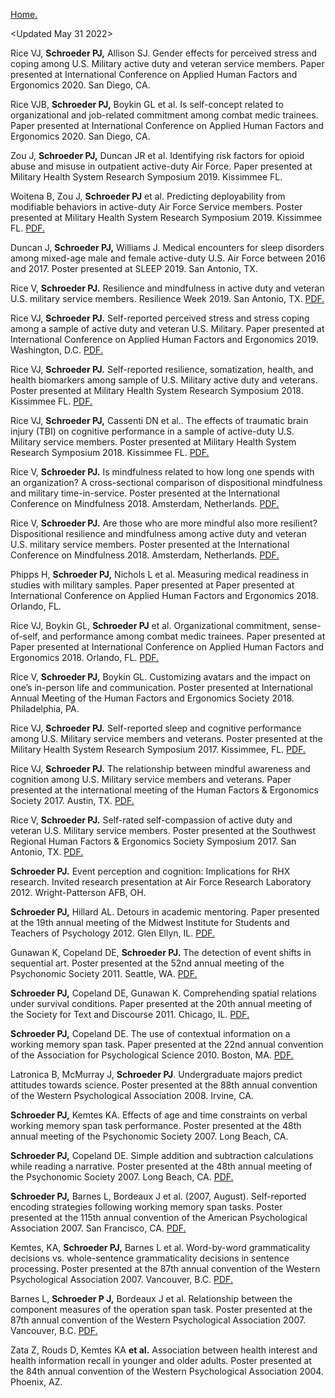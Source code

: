 <a href="https://pjschroeder.github.io/" target="_blank">Home.</a>

<Updated May 31 2022>

Rice VJ, **Schroeder PJ,** Allison SJ. Gender effects for perceived stress and coping among U.S. Military active duty and veteran service members. Paper presented at International Conference on Applied Human Factors and Ergonomics 2020. San Diego, CA. 

Rice VJB, **Schroeder PJ,** Boykin GL et al. Is self-concept related to organizational and job-related commitment among combat medic trainees. Paper presented at International Conference on Applied Human Factors and Ergonomics 2020. San Diego, CA. 

Zou J, **Schroeder PJ,** Duncan JR et al. Identifying risk factors for opioid abuse and misuse in outpatient active-duty Air Force. Paper presented at Military Health System Research Symposium 2019. Kissimmee FL. 

Woitena B, Zou J, **Schroeder PJ** et al. Predicting deployability from modifiable behaviors in active-duty Air Force Service members. Poster presented at Military Health System Research Symposium 2019. Kissimmee FL.  <a href="https://github.com/pjschroeder/Presentations/blob/main/Poster_MHSRS19_PredictingDeployabilityFromModifiableBehaviors.pdf" target="_blank">PDF.</a>

Duncan J, **Schroeder PJ,** Williams J. Medical encounters for sleep disorders among mixed-age male and female active-duty U.S. Air Force between 2016 and 2017. Poster presented at SLEEP 2019. San Antonio, TX.

Rice V, **Schroeder PJ.** Resilience and mindfulness in active duty and veteran U.S. military service members. Resilience Week 2019. San Antonio, TX. <a href="https://github.com/pjschroeder/Presentations/blob/main/Presentation_ResilienceWeek19_ResilienceandMindfulness.pdf" target="_blank">PDF.</a> 

Rice VJ, **Schroeder PJ.** Self-reported perceived stress and stress coping among a sample of active duty and veteran U.S. Military. Paper presented at International Conference on Applied Human Factors and Ergonomics 2019. Washington, D.C.  <a href="https://github.com/pjschroeder/Presentations/blob/main/Presentation_AHFE19_SelfReportedStressRelatedCopingStrategiesandPerceivedStress.pdf" target="_blank">PDF.</a> 

Rice VJ, **Schroeder PJ.** Self-reported resilience, somatization, health, and health biomarkers among sample of U.S. Military active duty and veterans. Poster presented at Military Health System Research Symposium 2018. Kissimmee FL.  <a href="https://github.com/pjschroeder/Presentations/blob/main/Poster_MHSRS18_SelfReportedResilienceSomatizationHealthandBiomarkers.pdf" target="_blank">PDF.</a> 

Rice VJ, **Schroeder PJ,** Cassenti DN et al.. The effects of traumatic brain injury (TBI) on cognitive performance in a sample of active-duty U.S. Military service members. Poster presented at Military Health System Research Symposium 2018. Kissimmee FL.  <a href="https://github.com/pjschroeder/Presentations/blob/main/Poster_MHSRS18_EffectsOfTBIOnCogPerformance.pdf" target="_blank">PDF.</a>

Rice V, **Schroeder PJ.** Is mindfulness related to how long one spends with an organization? A cross-sectional comparison of dispositional mindfulness and military time-in-service. Poster presented at the International Conference on Mindfulness 2018. Amsterdam, Netherlands. <a href="https://github.com/pjschroeder/Presentations/blob/main/Poster_ICM18_IsMindfulnessRelatedToHowLongOneSpendsWithAnOrganization.pdf" target="_blank">PDF.</a>

Rice V, **Schroeder PJ.** Are those who are more mindful also more resilient? Dispositional resilience and mindfulness among active duty and veteran U.S. military service members. Poster presented at the International Conference on Mindfulness 2018. Amsterdam, Netherlands. <a href="https://github.com/pjschroeder/Presentations/blob/main/Poster_ICM18_AreThoseWhoAreMoreMindfulAlsoMoreResilient.pdf" target="_blank">PDF.</a>

Phipps H, **Schroeder PJ,** Nichols L et al. Measuring medical readiness in studies with military samples. Paper presented at Paper presented at International Conference on Applied Human Factors and Ergonomics 2018. Orlando, FL.

Rice VJ, Boykin GL, **Schroeder PJ** et al. Organizational commitment, sense-of-self, and performance among combat medic trainees. Paper presented at Paper presented at International Conference on Applied Human Factors and Ergonomics 2018. Orlando, FL.  <a href="https://github.com/pjschroeder/Presentations/blob/main/Presentation_AHFE19_OrganizationalCommitmentSenseOfSelfandPerformanceAmongCombat%20Medic%20Trainees.pdf" target="_blank">PDF.</a>

Rice V, **Schroeder PJ,** Boykin GL. Customizing avatars and the impact on one’s in-person life and communication. Poster presented at International Annual Meeting of the Human Factors and Ergonomics Society 2018. Philadelphia, PA. 

Rice VJ, **Schroeder PJ.** Self-reported sleep and cognitive performance among U.S. Military service members and veterans. Poster presented at the Military Health System Research Symposium 2017. Kissimmee, FL.  <a href="https://github.com/pjschroeder/Presentations/blob/main/Poster_MHSRS17_SelfReportedSleepandCogPerformance.pdf" target="_blank">PDF.</a>

Rice VJ, **Schroeder PJ.** The relationship between mindful awareness and cognition among U.S. Military service members and veterans. Paper presented at the international meeting of the Human Factors & Ergonomics Society 2017. Austin, TX.  <a href="https://github.com/pjschroeder/Presentations/blob/main/Presentation_HFES17_MindfullAwarenessAndCognitivePerform.pdf" target="_blank">PDF.</a>

Rice V, **Schroeder PJ.** Self-rated self-compassion of active duty and veteran U.S. Military service members. Poster presented at the Southwest Regional Human Factors & Ergonomics Society Symposium 2017. San Antonio, TX.  <a href="https://github.com/pjschroeder/Presentations/blob/main/POSTER_SWHFE17_SelfRatedSelfCaompassion.pdf" target="_blank">PDF.</a>

**Schroeder PJ.** Event perception and cognition: Implications for RHX research. Invited research presentation at Air Force Research Laboratory 2012. Wright-Patterson AFB, OH.

**Schroeder PJ,** Hillard AL. Detours in academic mentoring. Paper presented at the 19th annual meeting of the Midwest Institute for Students and Teachers of Psychology 2012. Glen Ellyn, IL.  <a href="https://github.com/pjschroeder/Presentations/blob/main/Presentation_MISTOP12_DetoursInAcademicMentoring.pdf" target="_blank">PDF.</a>

Gunawan K, Copeland DE, **Schroeder PJ.** The detection of event shifts in sequential art. Poster presented at the 52nd annual meeting of the Psychonomic Society 2011. Seattle, WA.   <a href="https://github.com/pjschroeder/Presentations/blob/main/Poster_Psychonomics11_DetectionOfEventShiftsInSequentialArt.pdf" target="_blank">PDF.</a>

**Schroeder PJ,** Copeland DE, Gunawan K. Comprehending spatial relations under survival conditions. Paper presented at the 20th annual meeting of the Society for Text and Discourse 2011. Chicago, IL.  <a href="https://github.com/pjschroeder/Presentations/blob/main/Presentation_STD10_ComprehensionOfSpatialRelations.pdf" target="_blank">PDF.</a>

**Schroeder PJ,** Copeland DE. The use of contextual information on a working memory span task. Paper presented at the 22nd annual convention of the Association for Psychological Science 2010. Boston, MA.  <a href="https://github.com/pjschroeder/Presentations/blob/main/Poster_APS10_UseOfContextualInfo.pdf" target="_blank">PDF.</a>
 
Latronica B, McMurray J, **Schroeder PJ**. Undergraduate majors predict attitudes towards science. Poster presented at the 88th annual convention of the Western Psychological Association 2008. Irvine, CA. 

**Schroeder PJ,** Kemtes KA. Effects of age and time constraints on verbal working memory span task performance. Poster presented at the 48th annual meeting of the Psychonomic Society 2007. Long Beach, CA. 

**Schroeder PJ,** Copeland DE. Simple addition and subtraction calculations while reading a narrative. Poster presented at the 48th annual meeting of the Psychonomic Society 2007. Long Beach, CA.  <a href="pjschroeder/Presentations/blob/main/Poster_Psychonomics07_SimpleAdditionAndSubtraction.pdf" target="_blank">PDF.</a>

**Schroeder PJ,** Barnes L, Bordeaux J et al. (2007, August). Self-reported encoding strategies following working memory span tasks. Poster presented at the 115th annual convention of the American Psychological Association 2007. San Francisco, CA. <a href="https://github.com/pjschroeder/Presentations/blob/main/Poster_APA07_SelfReportedEncodingStrategies.pdf" target="_blank">PDF.</a>

Kemtes, KA, **Schroeder PJ,** Barnes L et al. Word-by-word grammaticality decisions vs. whole-sentence grammaticality decisions in sentence processing. Poster presented at the 87th annual convention of the Western Psychological Association 2007. Vancouver, B.C. <a href="https://github.com/pjschroeder/Presentations/blob/main/Poster_WPA07_WordByWordGrammaticality.pdf" target="_blank">PDF.</a>

Barnes L, **Schroeder P J,** Bordeaux J et al. Relationship between the component measures of the operation span task. Poster presented at the 87th annual convention of the Western Psychological Association 2007. Vancouver, B.C.  <a href="https://github.com/pjschroeder/Presentations/blob/main/Poster_WPA07_RelationshipBetweenOspan.pdf" target="_blank">PDF.</a>

Zata Z, Rouds D, Kemtes KA **et al.** Association between health interest and health information recall in younger and older adults. Poster presented at the 84th annual convention of the Western Psychological Association 2004. Phoenix, AZ.
